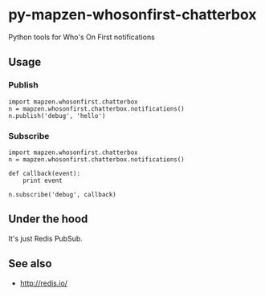# py-mapzen-whosonfirst-chatterbox

Python tools for Who's On First notifications

## Usage

### Publish

```
import mapzen.whosonfirst.chatterbox
n = mapzen.whosonfirst.chatterbox.notifications()
n.publish('debug', 'hello')
```

### Subscribe

```
import mapzen.whosonfirst.chatterbox
n = mapzen.whosonfirst.chatterbox.notifications()

def callback(event):
    print event

n.subscribe('debug', callback)
```

## Under the hood

It's just Redis PubSub.

## See also

* http://redis.io/